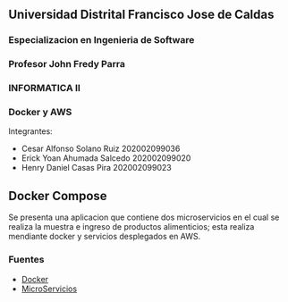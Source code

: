 ## Universidad Distrital Francisco Jose de Caldas
### Especializacion en Ingenieria de Software
### Profesor John Fredy Parra
### INFORMATICA II
### Docker y AWS

Integrantes:

- Cesar Alfonso Solano Ruiz  202002099036
- Erick Yoan Ahumada Salcedo 202002099020
- Henry Daniel Casas Pira    202002099023 		

## Docker Compose
Se presenta una aplicacion que contiene dos microservicios en el cual se realiza la muestra e ingreso de productos alimenticios; esta realiza mendiante docker y servicios desplegados en AWS.




### Fuentes

- [Docker](https://www.docker.com/)
- [MicroServicios](https://medium.com/@sonusharma.mnnit/building-a-microservice-in-python-ff009da83dac)

